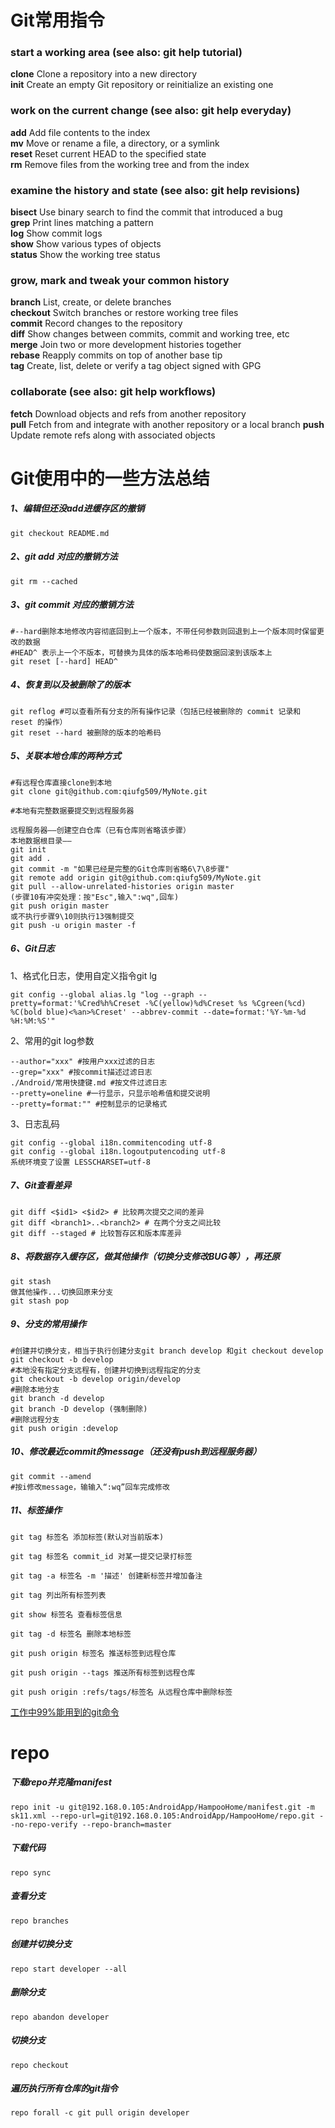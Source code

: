 # Git常用指令

### start a working area (see also: git help tutorial)                              

**clone**      Clone a repository into a new directory                           
**init**       Create an empty Git repository or reinitialize an existing one    



### work on the current change (see also: git help everyday)                        

**add**        Add file contents to the index                                    
**mv**         Move or rename a file, a directory, or a symlink                  
**reset**      Reset current HEAD to the specified state                         
**rm**         Remove files from the working tree and from the index           

  

### examine the history and state (see also: git help revisions)                    

**bisect**     Use binary search to find the commit that introduced a bug        
**grep**       Print lines matching a pattern                                    
**log**        Show commit logs                                                  
**show**       Show various types of objects                                     
**status**     Show the working tree status                                      



### grow, mark and tweak your common history                                        

**branch**     List, create, or delete branches                                  
**checkout**    Switch branches or restore working tree files                    
**commit**     Record changes to the repository                                  
**diff**       Show changes between commits, commit and working tree, etc        
**merge**      Join two or more development histories together                   
**rebase**     Reapply commits on top of another base tip                        
**tag**        Create, list, delete or verify a tag object signed with GPG       



### collaborate (see also: git help workflows)                                      

**fetch**      Download objects and refs from another repository                 
**pull**       Fetch from and integrate with another repository or a local branch
**push**       Update remote refs along with associated objects                  



# Git使用中的一些方法总结

##### 1、编辑但还没add进缓存区的撤销

```
git checkout README.md
```

##### 2、git add 对应的撤销方法

```
git rm --cached
```

##### 3、git commit 对应的撤销方法

```
#--hard删除本地修改内容彻底回到上一个版本，不带任何参数则回退到上一个版本同时保留更改的数据
#HEAD^ 表示上一个不版本，可替换为具体的版本哈希码使数据回滚到该版本上
git reset [--hard] HEAD^
```

##### 4、恢复到以及被删除了的版本

```
git reflog #可以查看所有分支的所有操作记录（包括已经被删除的 commit 记录和 reset 的操作）
git reset --hard 被删除的版本的哈希码
```

##### 5、关联本地仓库的两种方式

```
#有远程仓库直接clone到本地
git clone git@github.com:qiufg509/MyNote.git
```

```
#本地有完整数据要提交到远程服务器

远程服务器——创建空白仓库（已有仓库则省略该步骤）
本地数据根目录——
git init
git add .
git commit -m "如果已经是完整的Git仓库则省略6\7\8步骤"
git remote add origin git@github.com:qiufg509/MyNote.git
git pull --allow-unrelated-histories origin master
(步骤10有冲突处理：按"Esc",输入":wq",回车)
git push origin master
或不执行步骤9\10则执行13强制提交 
git push -u origin master -f
```

##### 6、Git日志

1、格式化日志，使用自定义指令git lg

```
git config --global alias.lg "log --graph --pretty=format:'%Cred%h%Creset -%C(yellow)%d%Creset %s %Cgreen(%cd) %C(bold blue)<%an>%Creset' --abbrev-commit --date=format:'%Y-%m-%d %H:%M:%S'"
```

2、常用的git log参数

```
--author="xxx" #按用户xxx过滤的日志
--grep="xxx" #按commit描述过滤日志
./Android/常用快捷键.md #按文件过滤日志
--pretty=oneline #一行显示，只显示哈希值和提交说明
--pretty=format:"" #控制显示的记录格式
```

3、日志乱码

```
git config --global i18n.commitencoding utf-8
git config --global i18n.logoutputencoding utf-8
系统环境变了设置 LESSCHARSET=utf-8
```



##### 7、Git查看差异

```
git diff <$id1> <$id2> # 比较两次提交之间的差异
git diff <branch1>..<branch2> # 在两个分支之间比较
git diff --staged # 比较暂存区和版本库差异
```

##### 8、将数据存入缓存区，做其他操作（切换分支修改BUG等），再还原

```
git stash
做其他操作...切换回原来分支
git stash pop
```

##### 9、分支的常用操作

```
#创建并切换分支，相当于执行创建分支git branch develop 和git checkout develop
git checkout -b develop
#本地没有指定分支远程有，创建并切换到远程指定的分支
git checkout -b develop origin/develop
#删除本地分支
git branch -d develop
git branch -D develop (强制删除)
#删除远程分支
git push origin :develop
```

##### 10、修改最近commit的message（还没有push到远程服务器）

```
git commit --amend
#按i修改message，输输入“:wq”回车完成修改
```

##### 11、标签操作

```
git tag 标签名 添加标签(默认对当前版本)

git tag 标签名 commit_id 对某一提交记录打标签

git tag -a 标签名 -m '描述' 创建新标签并增加备注

git tag 列出所有标签列表

git show 标签名 查看标签信息

git tag -d 标签名 删除本地标签

git push origin 标签名 推送标签到远程仓库

git push origin --tags 推送所有标签到远程仓库

git push origin :refs/tags/标签名 从远程仓库中删除标签
```

[工作中99%能用到的git命令](https://www.cxiansheng.cn/daily/490)

# repo

##### 下载repo并克隆manifest

```
repo init -u git@192.168.0.105:AndroidApp/HampooHome/manifest.git -m sk11.xml --repo-url=git@192.168.0.105:AndroidApp/HampooHome/repo.git --no-repo-verify --repo-branch=master
```

##### 下载代码

```
repo sync 
```

##### 查看分支

```
repo branches
```

##### 创建并切换分支

```
repo start developer --all
```

##### 删除分支

```
repo abandon developer
```

##### 切换分支

```
repo checkout
```

##### 遍历执行所有仓库的git指令

```
repo forall -c git pull origin developer
```

